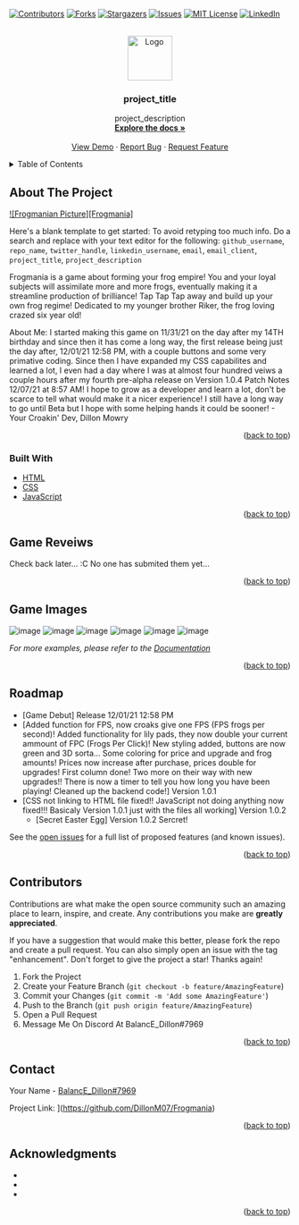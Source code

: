 <div id="top"></div>
<!--
*** Thanks for checking out the Best-README-Template. If you have a suggestion
*** that would make this better, please fork the repo and create a pull request
*** or simply open an issue with the tag "enhancement".
*** Don't forget to give the project a star!
*** Thanks again! Now go create something AMAZING! :D
-->



<!-- PROJECT SHIELDS -->
<!--
*** I'm using markdown "reference style" links for readability.
*** Reference links are enclosed in brackets [ ] instead of parentheses ( ).
*** See the bottom of this document for the declaration of the reference variables
*** for contributors-url, forks-url, etc. This is an optional, concise syntax you may use.
*** https://www.markdownguide.org/basic-syntax/#reference-style-links
-->
[![Contributors][contributors-shield]][contributors-url]
[![Forks][forks-shield]][forks-url]
[![Stargazers][stars-shield]][stars-url]
[![Issues][issues-shield]][issues-url]
[![MIT License][license-shield]][license-url]
[![LinkedIn][linkedin-shield]][linkedin-url]



<!-- PROJECT LOGO -->
<br />
<div align="center">
  <a href="https://github.com/github_username/repo_name">
    <img src="images/logo.png" alt="Logo" width="80" height="80">
  </a>

<h3 align="center">project_title</h3>

  <p align="center">
    project_description
    <br />
    <a href="https://github.com/DillonM07/Frogmania"><strong>Explore the docs »</strong></a>
    <br />
    <br />
    <a href="https://dillonm07.github.io/Frogmania/">View Demo</a>
    ·
    <a href="https://github.com/DillonM07/Frogmania/issues">Report Bug</a>
    ·
    <a href="https://github.com/DillonM07/Frogmania/issues">Request Feature</a>
  </p>
</div>



<!-- TABLE OF CONTENTS -->
<details>
  <summary>Table of Contents</summary>
  <ol>
    <li>
      <a href="#about-the-project">About The Project</a>
      <ul>
        <li><a href="#built-with">Built With</a></li>
      </ul>
    </li>
    <li>
      <ul>
        <li><a href="#installation">Game Reveiws</a></li>
      </ul>
    </li>
    <li><a href="#usage">Contributors</a></li>
    <li><a href="#roadmap">Roadmap</a></li>
    <li><a href="#contributing">How To Contribute</a></li>
    <li><a href="#contact">Discord Server & ID</a></li>
    <li><a href="#acknowledgments">Acknowledgments</a></li>
  </ol>
</details>



<!-- ABOUT THE PROJECT -->
## About The Project

[![Frogmanian Picture][Frogmania]](https://images-ext-2.discordapp.net/external/Z7Om6fkTCVpn0VXk_q7oM0vnoHdX2VqhVnpb2_wgtc8/https/repository-images.githubusercontent.com/433945027/72500eb0-c0c6-4494-a7bf-78e74b32e149?width=500&height=250)

Here's a blank template to get started: To avoid retyping too much info. Do a search and replace with your text editor for the following: `github_username`, `repo_name`, `twitter_handle`, `linkedin_username`, `email`, `email_client`, `project_title`, `project_description`

Frogmania is a game about forming your frog empire! You and your loyal subjects will assimilate more and more frogs, eventually making it a streamline production of brilliance! Tap Tap Tap away and build up your own frog regime! Dedicated to my younger brother Riker, the frog loving crazed six year old!

About Me:
I started making this game on 11/31/21 on the day after my 14TH birthday and since then it has come a long way, the first release being just the day after, 12/01/21 12:58 PM, with a couple buttons and some very primative coding. Since then I have expanded my CSS capabilites and learned a lot, I even had a day where I was at almost four hundred veiws a couple hours after my fourth pre-alpha release on Version 1.0.4 Patch Notes 12/07/21 at 8:57 AM! I hope to grow as a developer and learn a lot, don't be scarce to tell what would make it a nicer experience! I still have a long way to go until Beta but I hope with some helping hands it could be sooner! - Your Croakin' Dev, Dillon Mowry


<p align="right">(<a href="#top">back to top</a>)</p>



### Built With

* [HTML](https://developer.mozilla.org/en-US/docs/Web/HTML)
* [CSS](https://developer.mozilla.org/en-US/docs/Web/CSS)
* [JavaScript](https://www.javascript.com/)

<p align="right">(<a href="#top">back to top</a>)</p>



<!-- GETTING STARTED -->
## Game Reveiws

Check back later... :C No one has submited them yet... 



<p align="right">(<a href="#top">back to top</a>)</p>



<!-- USAGE EXAMPLES -->
## Game Images
![image](https://user-images.githubusercontent.com/94626062/148658413-09204541-020d-4721-9694-ab0cf406ea21.png)
![image](https://user-images.githubusercontent.com/94626062/148658512-355c0ac5-f41b-40c5-b334-d2b455eba544.png)
![image](https://user-images.githubusercontent.com/94626062/148658544-53dac66e-b9b3-41ac-8050-3400a890743e.png)
![image](https://user-images.githubusercontent.com/94626062/148658427-3249ecee-bc83-4cd5-a3ec-9a52f2baf3bc.png)
![image](https://user-images.githubusercontent.com/94626062/148658433-de229fc3-526b-4fa2-a27a-656356cf98d7.png)
![image](https://user-images.githubusercontent.com/94626062/148658443-15bda858-0339-4f95-908e-3ed48e6e9b10.png)

_For more examples, please refer to the [Documentation](https://example.com)_

<p align="right">(<a href="#top">back to top</a>)</p>



<!-- ROADMAP -->
## Roadmap

- [Game Debut] Release 12/01/21 12:58 PM
- [Added function for FPS, now croaks give one FPS (FPS frogs per second)!
Added functionality for lily pads, they now double your current ammount of FPC (Frogs Per Click)!
New styling added, buttons are now green and 3D sorta... Some coloring for price and upgrade and frog amounts!
Prices now increase after purchase, prices double for upgrades!
First column done! Two more on their way with new upgrades!!
There is now a timer to tell you how long you have been playing!
Cleaned up the backend code!] Version 1.0.1
- [CSS not linking to HTML file fixed!!
JavaScript not doing anything now fixed!!!
Basicaly Version 1.0.1 just with the files all working] Version 1.0.2
    - [Secret Easter Egg] Version 1.0.2 Sercret!

See the [open issues](https://github.com/DillonM07/Frogmania/issues) for a full list of proposed features (and known issues).

<p align="right">(<a href="#top">back to top</a>)</p>



<!-- CONTRIBUTING -->
## Contributors

Contributions are what make the open source community such an amazing place to learn, inspire, and create. Any contributions you make are **greatly appreciated**.

If you have a suggestion that would make this better, please fork the repo and create a pull request. You can also simply open an issue with the tag "enhancement".
Don't forget to give the project a star! Thanks again!

1. Fork the Project
2. Create your Feature Branch (`git checkout -b feature/AmazingFeature`)
3. Commit your Changes (`git commit -m 'Add some AmazingFeature'`)
4. Push to the Branch (`git push origin feature/AmazingFeature`)
5. Open a Pull Request
6. Message Me On Discord At BalancE_Dillon#7969

<p align="right">(<a href="#top">back to top</a>)</p>




<!-- CONTACT -->
## Contact

Your Name - [BalancE_Dillon#7969](https://discord.com/)

Project Link: ](https://github.com/DillonM07/Frogmania)

<p align="right">(<a href="#top">back to top</a>)</p>



<!-- ACKNOWLEDGMENTS -->
## Acknowledgments

* []()
* []()
* []()

<p align="right">(<a href="#top">back to top</a>)</p>



<!-- MARKDOWN LINKS & IMAGES -->
<!-- https://www.markdownguide.org/basic-syntax/#reference-style-links -->
[contributors-shield]: https://img.shields.io/github/contributors/github_username/repo_name.svg?style=for-the-badge
[contributors-url]: https://github.com/github_username/repo_name/graphs/contributors
[forks-shield]: https://img.shields.io/github/forks/github_username/repo_name.svg?style=for-the-badge
[forks-url]: https://github.com/github_username/repo_name/network/members
[stars-shield]: https://img.shields.io/github/stars/github_username/repo_name.svg?style=for-the-badge
[stars-url]: https://github.com/github_username/repo_name/stargazers
[issues-shield]: https://img.shields.io/github/issues/github_username/repo_name.svg?style=for-the-badge
[issues-url]: https://github.com/github_username/repo_name/issues
[license-shield]: https://img.shields.io/github/license/github_username/repo_name.svg?style=for-the-badge
[license-url]: https://github.com/github_username/repo_name/blob/master/LICENSE.txt
[linkedin-shield]: https://img.shields.io/badge/-LinkedIn-black.svg?style=for-the-badge&logo=linkedin&colorB=555
[linkedin-url]: https://linkedin.com/in/linkedin_username
[product-screenshot]: images/screenshot.png
